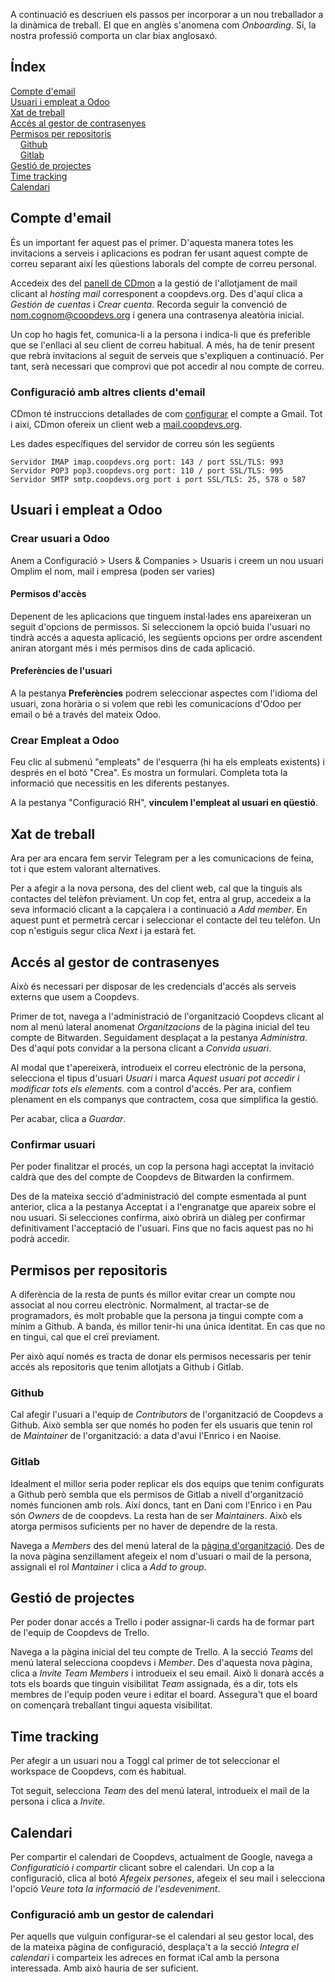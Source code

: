 A continuació es descriuen els passos per incorporar a un nou treballador a la dinàmica de treball. El que en anglès s'anomena com _Onboarding_. Sí, la nostra professió comporta un clar biax anglosaxó.

## Índex

[Compte d'email](#compte-demail)<br>
[Usuari i empleat a Odoo](#usuari-i-empleat-a-odoo)<br>
[Xat de treball](#xat-de-treball)<br>
[Accés al gestor de contrasenyes](#accés-al-gestor-de-contrasenyes)<br>
[Permisos per repositoris](#permisos-per-repositoris)<br>
&nbsp;&nbsp;&nbsp;&nbsp;[Github](#github)<br>
&nbsp;&nbsp;&nbsp;&nbsp;[Gitlab](#gitlab)<br>
[Gestió de projectes](#gestió-de-projectes)<br>
[Time tracking](#time-tracking)<br>
[Calendari](#calendari)

## Compte d'email

És un important fer aquest pas el primer. D'aquesta manera totes les invitacions a serveis i aplicacions es podran fer usant aquest compte de correu separant així les qüestions laborals del compte de correu personal.

Accedeix des del [panell de CDmon](https://admin.cdmon.com/es/acceso) a la gestió de l'allotjament de mail clicant al _hosting mail_ corresponent a coopdevs.org. Des d'aquí clica a _Gestión de cuentas_ i _Crear cuenta_. Recorda seguir la convenció de nom.cognom@coopdevs.org i genera una contrasenya aleatòria inicial.

Un cop ho hagis fet, comunica-li a la persona i indica-li que és preferible que se l'enllaci al seu client de correu habitual. A més, ha de tenir present que rebrà invitacions al seguit de serveis que s'expliquen a continuació. Per tant, serà necessari que comprovi que pot accedir al nou compte de correu.

### Configuració amb altres clients d'email

CDmon té instruccions detallades de com [configurar](https://ticket.cdmon.com/es/support/solutions/articles/7000006292-c%C3%B3mo-configurar-el-correo-electr%C3%B3nico-de-cdmon-en-gmail) el compte a Gmail. Tot i així, CDmon ofereix un client web a [mail.coopdevs.org](http://mail.coopdevs.org).

Les dades específiques del servidor de correu són les següents

```
Servidor IMAP imap.coopdevs.org port: 143 / port SSL/TLS: 993
Servidor POP3 pop3.coopdevs.org port: 110 / port SSL/TLS: 995
Servidor SMTP smtp.coopdevs.org port i port SSL/TLS: 25, 578 o 587
```

## Usuari i empleat a Odoo

### Crear usuari a Odoo

Anem a Configuració > Users & Companies > Usuaris i creem un nou usuari
Omplim el nom, mail i empresa (poden ser varies)

#### Permisos d'accès 

Depenent de les aplicacions que tinguem instal·lades ens apareixeran un seguit d'opcions de permissos. Si seleccionem la opció buida l'usuari no tindrà accés a aquesta aplicació, les següents opcions per ordre ascendent aniran atorgant més i més permisos dins de cada aplicació. 

#### Preferències de l'usuari 

A la pestanya **Preferències** podrem seleccionar aspectes com l'idioma del usuari, zona horària o si volem que rebi les comunicacions d'Odoo per email o bé a través del mateix Odoo.  

### Crear Empleat a Odoo

Feu clic al submenú "empleats" de l'esquerra (hi ha els empleats existents) i després en el botó "Crea". Es mostra un formulari. Completa tota la informació que necessitis en les diferents pestanyes.

A la pestanya "Configuració RH", **vinculem l'empleat al usuari en qüestió**. 

## Xat de treball

Ara per ara encara fem servir Telegram per a les comunicacions de feina, tot i que estem valorant alternatives.

Per a afegir a la nova persona, des del client web, cal que la tinguis als contactes del telèfon prèviament. Un cop fet, entra al grup, accedeix a la seva informació clicant a la capçalera i a continuació a _Add member_. En aquest punt et permetrà cercar i seleccionar el contacte del teu telèfon. Un cop n'estiguis segur clica _Next_ i ja estarà fet.

## Accés al gestor de contrasenyes

Això és necessari per disposar de les credencials d'accés als serveis externs que usem a Coopdevs.

Primer de tot, navega a l'administració de l'organització Coopdevs clicant al nom al menú lateral anomenat _Organitzacions_ de la pàgina inicial del teu compte de Bitwarden. Seguidament desplaçat a la pestanya _Administra_. Des d'aquí pots convidar a la persona clicant a _Convida usuari_.

Al modal que t'apereixerà, introdueix el correu electrònic de la persona, selecciona el tipus d'usuari _Usuari_ i marca _Aquest usuari pot accedir i modificar tots els elements._ com a control d'accés. Per ara, confiem plenament en els companys que contractem, cosa que simplifica la gestió.

Per acabar, clica a _Guardar_.

### Confirmar usuari

Per poder finalitzar el procés, un cop la persona hagi acceptat la invitació caldrà que des del compte de Coopdevs de Bitwarden la confirmem.

Des de la mateixa secció d'administració del compte esmentada al punt anterior, clica a la pestanya Acceptat i a l'engranatge que apareix sobre el nou usuari. Si selecciones confirma, això obrirà un diàleg per confirmar definitivament l'acceptació de l'usuari. Fins que no facis aquest pas no hi podrà accedir.

## Permisos per repositoris

A diferència de la resta de punts és millor evitar crear un compte nou associat al nou correu electrònic. Normalment, al tractar-se de programadors, és molt probable que la persona ja tingui compte com a mínim a Github. A banda, és millor tenir-hi una única identitat. En cas que no en tingui, cal que el creï previament.

Per això aquí només es tracta de donar els permisos necessaris per tenir accés als repositoris que tenim allotjats a Github i Gitlab.

### Github

Cal afegir l'usuari a l'equip de _Contributors_ de l'organització de Coopdevs a Github. Això sembla ser que només ho poden fer els usuaris que tenin rol de _Maintainer_ de l'organització: a data d'avui l'Enrico i en Naoise.

### Gitlab

Idealment el millor seria poder replicar els dos equips que tenim configurats a Github però sembla que els permisos de Gitlab a nivell d'organització només funcionen amb rols. Així doncs, tant en Dani com l'Enrico i en Pau són _Owners_ de de coopdevs. La resta han de ser _Maintainers_. Això els atorga permisos suficients per no haver de dependre de la resta.

Navega a _Members_ des del menú lateral de la [pàgina d'organització](https://gitlab.com/coopdevs). Des de la nova pàgina senzillament afegeix el nom d'usuari o mail de la persona, assignali el rol _Mantainer_ i clica a _Add to group_.

## Gestió de projectes

Per poder donar accés a Trello i poder assignar-li cards ha de formar part de l'equip de Coopdevs de Trello.

Navega a la pàgina inicial del teu compte de Trello. A la secció _Teams_ del menú lateral selecciona coopdevs i _Member_. Des d'aquesta nova pàgina, clica a _Invite Team Members_ i introdueix el seu email. Això li donarà accés a tots els boards que tinguin visibilitat _Team_ assignada, és a dir, tots els membres de l'equip poden veure i editar el board. Assegura't que el board on començarà treballant tingui aquesta visibilitat.

## Time tracking

Per afegir a un usuari nou a Toggl cal primer de tot seleccionar el workspace de Coopdevs, com és habitual.

Tot seguit, selecciona _Team_ des del menú lateral, introdueix el mail de la persona i clica a _Invite_.

## Calendari

Per compartir el calendari de Coopdevs, actualment de Google, navega a _Configuratició i compartir_ clicant sobre el calendari. Un cop a la configuració, clica al botó _Afegeix persones_, afegeix el seu mail i selecciona l'opció _Veure tota la informació de l'esdeveniment_.

### Configuració amb un gestor de calendari

Per aquells que vulguin configurar-se el calendari al seu gestor local, des de la mateixa pàgina de configuració, desplaça't a la secció _Integra el calendari_ i comparteix les adreces en format iCal amb la persona interessada. Amb això hauria de ser suficient.

